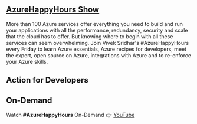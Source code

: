 ## [AzureHappyHours Show](https://www.meetup.com/microsoft-reactor-bengaluru/events/283523270/)

More than 100 Azure services offer everything you need to build and run your applications with all the performance, redundancy, security and scale that the cloud has to offer. But knowing where to begin with all these services can seem overwhelming. Join Vivek Sridhar's #AzureHappyHours every Friday to learn Azure essentials, Azure recipes for developers, meet the expert, open source on Azure, integrations with Azure and to re-enforce your Azure skills. 

## Action for Developers



## On-Demand

Watch **#AzureHappyHours** On-Demand 👉 [YouTube](https://www.youtube.com/watch?v=lJQv6c1I2oc&list=PLmsFUfdnGr3zCvRrMxOetO8fr_bo_hOjA)
